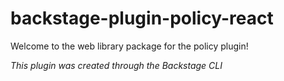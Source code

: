 # backstage-plugin-policy-react

Welcome to the web library package for the policy plugin!

_This plugin was created through the Backstage CLI_
